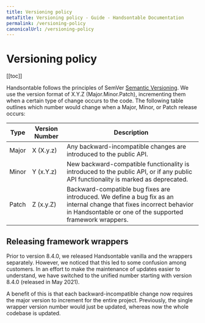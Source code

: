 ```yaml
---
title: Versioning policy
metaTitle: Versioning policy - Guide - Handsontable Documentation
permalink: /versioning-policy
canonicalUrl: /versioning-policy
---
```


# Versioning policy

[[toc]]

Handsontable follows the principles of SemVer  [Semantic Versioning](https://semver.org/). We use the version format of X.Y.Z (Major.Minor.Patch), incrementing them when a certain type of change occurs to the code. The following table outlines which number would change when a Major, Minor, or Patch release occurs:

| Type| Version Number | Description |
|--|--|--|
| Major | X (X.y.z) | Any backward-incompatible changes are introduced to the public API.|
| Minor | Y (x.Y.z) | New backward-compatible functionality is introduced to the public API, or if any public API functionality is marked as deprecated.|
| Patch | Z (x.y.Z)  | Backward-compatible bug fixes are introduced. We define a bug fix as an internal change that fixes incorrect behavior in Handsontable or one of the supported framework wrappers.|

## Releasing framework wrappers

Prior to version 8.4.0, we released Handsontable vanilla and the wrappers separately. However, we noticed that this led to some confusion among customers. In an effort to make the maintenance of updates easier to understand, we have switched to the unified number starting with version 8.4.0 (released in May 2021).

A benefit of this is that each backward-incompatible change now requires the major version to increment for the entire project. Previously, the single wrapper version number would just be updated, whereas now the whole codebase is updated.
